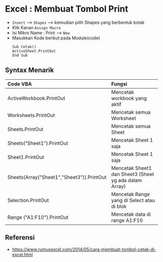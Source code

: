 # Excel : Membuat Tombol Print


* `Insert` --> `Shapes` --> kemudian pilih Shapes yang berbentuk kotak
* Klik Kanan `Assign Macro`
* Isi Mikro Name : Print --> `New`
* Masukkan Kode berikut pada Module(code)
  ``` vba
  Sub Cetak()
  ActiveSheet.PrintOut
  End Sub
   ```
   
## Syntax Menarik
 
|Code VBA |	Fungsi|
| :--- | :--- |
|ActiveWorkbook.PrintOut|Mencetak workbook yang aktif|
|Worksheets.PrintOut| Mencetak semua Worksheet|
|Sheets.PrintOut |	Mencetak semua Sheet|
|Sheets("Sheet1").PrintOut |	Mencetak Sheet 1 saja|
|Sheet1.PrintOut |	Mencetak Sheet 1 saja|
|Sheets(Array("Sheet1","Sheet3")).PrintOut  | 	Mencetak Sheet1 dan Sheet3 (Sheet yg ada dalam Array)|
|Selection.PrintOut |	Mencetak Range yang di Select atau di blok|
|Range ("A1:F10").PrintOut |	Mencetak data di range A1:F10|


## Referensi
* <https://www.rumusexcel.com/2014/05/cara-membuat-tombol-cetak-di-excel.html>
